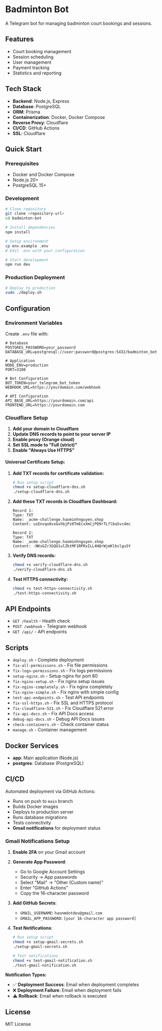 # Badminton Bot

A Telegram bot for managing badminton court bookings and sessions.

## Features

- Court booking management
- Session scheduling
- User management
- Payment tracking
- Statistics and reporting

## Tech Stack

- **Backend**: Node.js, Express
- **Database**: PostgreSQL
- **ORM**: Prisma
- **Containerization**: Docker, Docker Compose
- **Reverse Proxy**: Cloudflare
- **CI/CD**: GitHub Actions
- **SSL**: Cloudflare

## Quick Start

### Prerequisites

- Docker and Docker Compose
- Node.js 20+
- PostgreSQL 15+

### Development

```bash
# Clone repository
git clone <repository-url>
cd badminton-bot

# Install dependencies
npm install

# Setup environment
cp env.example .env
# Edit .env with your configuration

# Start development
npm run dev
```

### Production Deployment

```bash
# Deploy to production
sudo ./deploy.sh
```

## Configuration

### Environment Variables

Create `.env` file with:

```env
# Database
POSTGRES_PASSWORD=your_password
DATABASE_URL=postgresql://user:password@postgres:5432/badminton_bot

# Application
NODE_ENV=production
PORT=3100

# Bot Configuration
BOT_TOKEN=your_telegram_bot_token
WEBHOOK_URL=https://yourdomain.com/webhook

# API Configuration
API_BASE_URL=https://yourdomain.com/api
FRONTEND_URL=https://yourdomain.com
```

### Cloudflare Setup

1. **Add your domain to Cloudflare**
2. **Update DNS records to point to your server IP**
3. **Enable proxy (Orange cloud)**
4. **Set SSL mode to "Full (strict)"**
5. **Enable "Always Use HTTPS"**

#### **Universal Certificate Setup:**

1. **Add TXT records for certificate validation:**
   ```bash
   # Run setup script
   chmod +x setup-cloudflare-dns.sh
   ./setup-cloudflare-dns.sh
   ```

2. **Add these TXT records in Cloudflare Dashboard:**
   ```
   Record 1:
   Type: TXT
   Name: _acme-challenge.haominhnguyen.shop
   Content: usEnvqo8vxGxhbjPz0TmEcxXmCjPD9rTLflbaSvc4mc
   
   Record 2:
   Type: TXT
   Name: _acme-challenge.haominhnguyen.shop
   Content: -NKvGZr3GQU1ulZktMF1RPRxILL4HQrWjmKlbslgu5Y
   ```

3. **Verify DNS records:**
   ```bash
   chmod +x verify-cloudflare-dns.sh
   ./verify-cloudflare-dns.sh
   ```

4. **Test HTTPS connectivity:**
   ```bash
   chmod +x test-https-connectivity.sh
   ./test-https-connectivity.sh
   ```

## API Endpoints

- `GET /health` - Health check
- `POST /webhook` - Telegram webhook
- `GET /api/` - API endpoints

## Scripts

- `deploy.sh` - Complete deployment
- `fix-all-permissions.sh` - Fix file permissions
- `fix-logs-permissions.sh` - Fix logs permissions
- `setup-nginx.sh` - Setup nginx for port 80
- `fix-nginx-setup.sh` - Fix nginx setup issues
- `fix-nginx-completely.sh` - Fix nginx completely
- `fix-nginx-simple.sh` - Fix nginx with simple config
- `test-api-endpoints.sh` - Test API endpoints
- `fix-ssl-https.sh` - Fix SSL and HTTPS protocol
- `fix-cloudflare-521.sh` - Fix Cloudflare 521 error
- `fix-api-docs.sh` - Fix API Docs access
- `debug-api-docs.sh` - Debug API Docs issues
- `check-containers.sh` - Check container status
- `manage.sh` - Container management

## Docker Services

- **app**: Main application (Node.js)
- **postgres**: Database (PostgreSQL)

## CI/CD

Automated deployment via GitHub Actions:
- Runs on push to `main` branch
- Builds Docker images
- Deploys to production server
- Runs database migrations
- Tests connectivity
- **Gmail notifications** for deployment status

### Gmail Notifications Setup

1. **Enable 2FA** on your Gmail account
2. **Generate App Password**:
   - Go to Google Account Settings
   - Security → App passwords
   - Select "Mail" → "Other (Custom name)"
   - Enter "GitHub Actions"
   - Copy the 16-character password

3. **Add GitHub Secrets**:
   - `GMAIL_USERNAME`: `haonmdotdev@gmail.com`
   - `GMAIL_APP_PASSWORD`: `[your 16-character app password]`

4. **Test Notifications**:
   ```bash
   # Run setup script
   chmod +x setup-gmail-secrets.sh
   ./setup-gmail-secrets.sh
   
   # Test notifications
   chmod +x test-gmail-notification.sh
   ./test-gmail-notification.sh
   ```

**Notification Types:**
- ✅ **Deployment Success**: Email when deployment completes
- ❌ **Deployment Failure**: Email when deployment fails
- ⚠️ **Rollback**: Email when rollback is executed

## License

MIT License